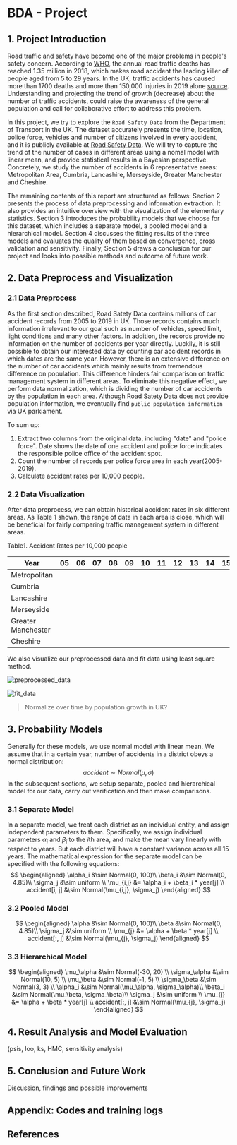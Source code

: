 # BDA - Project

## 1. Project Introduction

Road traffic and safety have become one of the major problems in people's safety concern. According to [WHO](https://www.who.int/publications/i/item/9789241565684), the annual road traffic deaths has reached 1.35 million in 2018, which makes road accident the leading killer of people aged from 5 to 29 years. In the UK, traffic accidents has caused more than 1700 deaths and more than 150,000 injuries in 2019 alone [source](https://www.racfoundation.org/motoring-faqs/safety#a1). Understanding and projecting the trend of growth (decrease) about the number of traffic accidents, could raise the awareness of the general population and call for collaborative effort to address this problem.

In this project, we try to explore the `Road Safety Data` from the Department of Transport in the UK. The dataset accurately presents the time, location, police force, vehicles and number of citizens involved in every accident, and it is publicly available at [Road Safety Data](https://data.gov.uk/dataset/cb7ae6f0-4be6-4935-9277-47e5ce24a11f/road-safety-data). We will try to capture the trend of the number of cases in different areas using a nomal model with linear mean, and provide statistical results in a Bayesian perspective. Concretely, we study the number of accidents in 6 representative areas: Metropolitan Area, Cumbria, Lancashire, Merseyside, Greater Manchester and Cheshire. 

The remaining contents of this report are structured as follows: Section 2 presents the process of data preprocessing and information extraction. It also provides an intuitive overview with the visualization of the elementary statistics. Section 3 introduces the probability models that we choose for this dataset, which includes a separate model, a pooled model and a hierarchical model. Section 4 discusses the fitting results of the three models and evaluates the quality of them based on convergence, cross validation and sensitivity. Finally, Section 5 draws a conclusion for our project and looks into possible methods and outcome of future work.

## 2. Data Preprocess and Visualization

### 2.1 Data Preprocess 

As the first section described, Road Satety Data contains millions of car accident records from 2005 to 2019 in UK. Those records contains much information irrelevant to our goal such as number of vehicles, speed limit, light conditions and many other factors. In addition, the records provide no information on the number of accidents per year directly. Luckily, it is still possible to obtain our interested data by counting car accident records in which dates are the same year. However, there is an extensive difference on the number of car accidents which mainly results from tremendous difference on population. This difference hinders fair comparison on traffic management system in different areas. To eliminate this negative effect,  we perform data normalization, which is  dividing the number of car accidents by the population in each area. Although Road Satety Data does not provide population information, we eventually find `public population information` via UK parkiament.

To sum up:

1. Extract two columns from the original data, including "date" and "police force". Date shows the date of one accident and police force indicates the responsible police office of the accident spot.
2. Count the number of records per police force area in each year(2005-2019).
3. Calculate accident rates per 10,000 people.

### 2.2 Data Visualization

After data preprocess, we can obtain historical accident rates in six different areas. As Table 1 shown, the range of data in each area is close, which will be beneficial for fairly comparing traffic management system in different areas.

Table1. Accident Rates per 10,000 people

| Year               | 05   | 06   | 07   | 08   | 09   | 10   | 11   | 12   | 13   | 14   | 15   | 16   | 17   | 18   | 19   |
| ------------------ | ---- | ---- | ---- | ---- | ---- | ---- | ---- | ---- | ---- | ---- | ---- | ---- | ---- | ---- | ---- |
| Metropolitan       |      |      |      |      |      |      |      |      |      |      |      |      |      |      |      |
| Cumbria            |      |      |      |      |      |      |      |      |      |      |      |      |      |      |      |
| Lancashire         |      |      |      |      |      |      |      |      |      |      |      |      |      |      |      |
| Merseyside         |      |      |      |      |      |      |      |      |      |      |      |      |      |      |      |
| Greater Manchester |      |      |      |      |      |      |      |      |      |      |      |      |      |      |      |
| Cheshire           |      |      |      |      |      |      |      |      |      |      |      |      |      |      |      |

We also visualize our preprocessed data and fit data using least square method.

![preprocessed_data](/Users/haopingxiao/Aalto/BayesianDataAnalysis/BDA2020-project/Figs/preprocessed_data.jpg)

![fit_data](/Users/haopingxiao/Aalto/BayesianDataAnalysis/BDA2020-project/Figs/fit_data.jpg)

> Normalize over time by population growth in UK? 
>

## 3. Probability Models 

Generally for these models, we use normal model with linear mean. We assume that in a certain year, number of accidents in a district obeys a normal distribution:
$$
accident \sim Normal(\mu, \sigma)
$$
In the subsequent sections, we setup separate, pooled and hierarchical  model for our data, carry out verification and then make comparisons.

### 3.1 Separate Model

In a separate model, we treat each district as an individual entity, and assign independent parameters to them. Specifically, we assign individual parameters $\alpha_i$ and $\beta_i$ to the $i$th area, and make the mean vary linearly with respect to years. But each district will have a constant variance across all 15 years. The mathematical expression for the separate model can be specified with the following equations:
$$
\begin{aligned}
\alpha_i &\sim Normal(0, 100)\\
\beta_i &\sim Normal(0, 4.85)\\
\sigma_j &\sim uniform \\
\mu_{i,j} &= \alpha_i + \beta_i * year[j] \\
accident[i, j] &\sim Normal(\mu_{i,j}, \sigma_j)
\end{aligned}
$$



### 3.2 Pooled Model

$$
\begin{aligned}
\alpha &\sim Normal(0, 100)\\
\beta &\sim Normal(0, 4.85)\\
\sigma_j &\sim uniform \\
\mu_{j} &= \alpha + \beta * year[j] \\
accident[:, j] &\sim Normal(\mu_{j}, \sigma_j)
\end{aligned}
$$

### 3.3 Hierarchical Model

$$
\begin{aligned}
\mu_\alpha &\sim Normal(-30, 20) \\
\sigma_\alpha &\sim Normal(10, 5) \\
\mu_\beta &\sim Normal(-1, 5) \\
\sigma_\beta &\sim Normal(3, 3) \\
\alpha_i &\sim Normal(\mu_\alpha, \sigma_\alpha)\\
\beta_i &\sim Normal(\mu_\beta, \sigma_\beta)\\
\sigma_j &\sim uniform \\
\mu_{j} &= \alpha + \beta * year[j] \\
accident[:, j] &\sim Normal(\mu_{j}, \sigma_j)
\end{aligned}
$$

## 4. Result Analysis and Model Evaluation

(psis, loo, ks, HMC, sensitivity analysis)


## 5. Conclusion and Future Work
Discussion, findings and possible improvements

## Appendix: Codes and training logs


## References

